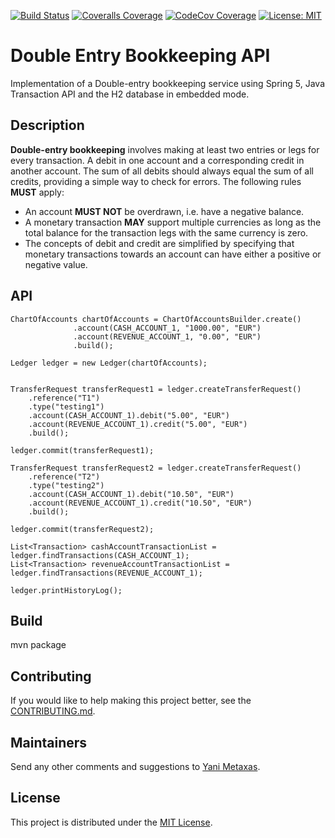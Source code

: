 [![Build Status](https://travis-ci.org/imetaxas/double-entry-bookkeeping-spring-jta.svg?branch=master)](https://travis-ci.org/imetaxas/double-entry-bookkeeping-spring-jta)
[![Coveralls Coverage](https://coveralls.io/repos/github/imetaxas/double-entry-bookkeeping-spring-jta/badge.svg?branch=master)](https://coveralls.io/github/imetaxas/double-entry-bookkeeping-spring-jta?branch=master)
[![CodeCov Coverage](https://codecov.io/gh/imetaxas/double-entry-bookkeeping-spring-jta/graph/badge.svg?branch=master)](https://codecov.io/gh/imetaxas/double-entry-bookkeeping-spring-jta?branch=master)
[![License: MIT](https://img.shields.io/badge/License-MIT-yellow.svg)](https://opensource.org/licenses/MIT)

# Double Entry Bookkeeping API
Implementation of a Double-entry bookkeeping service using Spring 5, Java Transaction API and the H2 database in embedded mode.

Description
--------------------

**Double-entry bookkeeping** involves making at least two entries or legs for every transaction.
A debit in one account and a corresponding credit in another account.
The sum of all debits should always equal the sum of all credits, providing a simple way to check for errors.
The following rules **MUST** apply:

  * An account **MUST NOT** be overdrawn, i.e. have a negative balance.
  * A monetary transaction **MAY** support multiple currencies as long as the total balance for the transaction legs with the same currency is zero.
  * The concepts of debit and credit are simplified by specifying that monetary transactions towards an account can have either a positive or negative value.


API
----
```
ChartOfAccounts chartOfAccounts = ChartOfAccountsBuilder.create()
              .account(CASH_ACCOUNT_1, "1000.00", "EUR")
              .account(REVENUE_ACCOUNT_1, "0.00", "EUR")
              .build();
      
Ledger ledger = new Ledger(chartOfAccounts);

  
TransferRequest transferRequest1 = ledger.createTransferRequest()
    .reference("T1")
    .type("testing1")
    .account(CASH_ACCOUNT_1).debit("5.00", "EUR")
    .account(REVENUE_ACCOUNT_1).credit("5.00", "EUR")
    .build();
    
ledger.commit(transferRequest1);
  
TransferRequest transferRequest2 = ledger.createTransferRequest()
    .reference("T2")
    .type("testing2")
    .account(CASH_ACCOUNT_1).debit("10.50", "EUR")
    .account(REVENUE_ACCOUNT_1).credit("10.50", "EUR")
    .build();
  
ledger.commit(transferRequest2);
  
List<Transaction> cashAccountTransactionList = ledger.findTransactions(CASH_ACCOUNT_1);
List<Transaction> revenueAccountTransactionList = ledger.findTransactions(REVENUE_ACCOUNT_1);
  
ledger.printHistoryLog();
```
Build
-------
mvn package


## Contributing
If you would like to help making this project better, see the [CONTRIBUTING.md](CONTRIBUTING.md).  

## Maintainers
Send any other comments and suggestions to [Yani Metaxas](https://github.com/imetaxas).

## License
This project is distributed under the [MIT License](LICENSE).